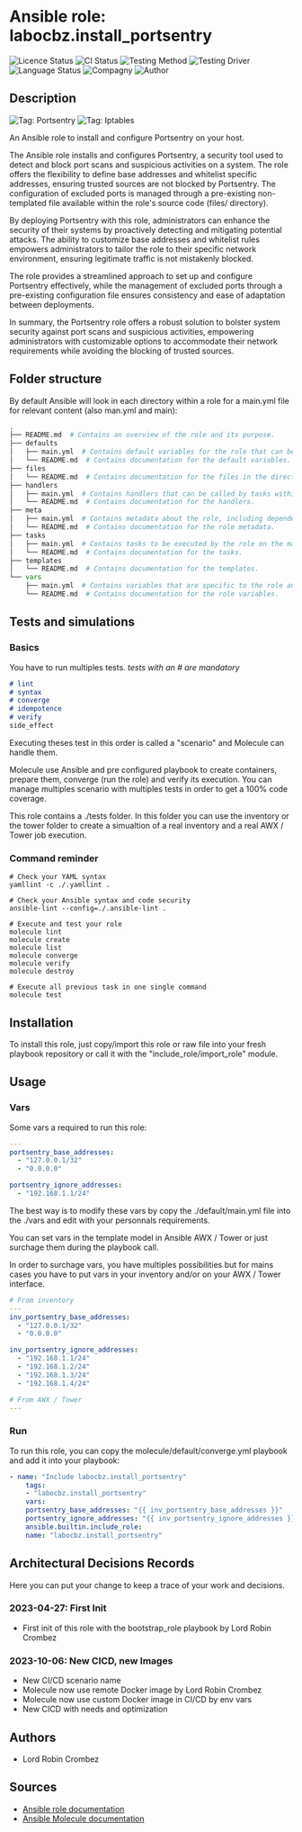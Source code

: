 # Ansible role: labocbz.install_portsentry

![Licence Status](https://img.shields.io/badge/licence-MIT-brightgreen)
![CI Status](https://img.shields.io/badge/CI-success-brightgreen)
![Testing Method](https://img.shields.io/badge/Testing%20Method-Ansible%20Molecule-blueviolet)
![Testing Driver](https://img.shields.io/badge/Testing%20Driver-docker-blueviolet)
![Language Status](https://img.shields.io/badge/language-Ansible-red)
![Compagny](https://img.shields.io/badge/Compagny-Labo--CBZ-blue)
![Author](https://img.shields.io/badge/Author-Lord%20Robin%20Cbz-blue)

## Description

![Tag: Portsentry](https://img.shields.io/badge/Tech-Portsentry-orange)
![Tag: Iptables](https://img.shields.io/badge/Tech-Iptables-orange)

An Ansible role to install and configure Portsentry on your host.

The Ansible role installs and configures Portsentry, a security tool used to detect and block port scans and suspicious activities on a system. The role offers the flexibility to define base addresses and whitelist specific addresses, ensuring trusted sources are not blocked by Portsentry. The configuration of excluded ports is managed through a pre-existing non-templated file available within the role's source code (files/ directory).

By deploying Portsentry with this role, administrators can enhance the security of their systems by proactively detecting and mitigating potential attacks. The ability to customize base addresses and whitelist rules empowers administrators to tailor the role to their specific network environment, ensuring legitimate traffic is not mistakenly blocked.

The role provides a streamlined approach to set up and configure Portsentry effectively, while the management of excluded ports through a pre-existing configuration file ensures consistency and ease of adaptation between deployments.

In summary, the Portsentry role offers a robust solution to bolster system security against port scans and suspicious activities, empowering administrators with customizable options to accommodate their network requirements while avoiding the blocking of trusted sources.

## Folder structure

By default Ansible will look in each directory within a role for a main.yml file for relevant content (also man.yml and main):

```PYTHON
.
├── README.md  # Contains an overview of the role and its purpose.
├── defaults
│   ├── main.yml  # Contains default variables for the role that can be overridden by users.
│   └── README.md  # Contains documentation for the default variables.
├── files
│   └── README.md  # Contains documentation for the files in the directory.
├── handlers
│   ├── main.yml  # Contains handlers that can be called by tasks within the role.
│   └── README.md  # Contains documentation for the handlers.
├── meta
│   ├── main.yml  # Contains metadata about the role, including dependencies and supported platforms.
│   └── README.md  # Contains documentation for the role metadata.
├── tasks
│   ├── main.yml  # Contains tasks to be executed by the role on the managed nodes.
│   └── README.md  # Contains documentation for the tasks.
├── templates
│   └── README.md  # Contains documentation for the templates.
└── vars
    ├── main.yml  # Contains variables that are specific to the role and are not meant to be overridden.
    └── README.md  # Contains documentation for the role variables.
```

## Tests and simulations

### Basics

You have to run multiples tests. *tests with an # are mandatory*

```MARKDOWN
# lint
# syntax
# converge
# idempotence
# verify
side_effect
```

Executing theses test in this order is called a "scenario" and Molecule can handle them.

Molecule use Ansible and pre configured playbook to create containers, prepare them, converge (run the role) and verify its execution.
You can manage multiples scenario with multiples tests in order to get a 100% code coverage.

This role contains a ./tests folder. In this folder you can use the inventory or the tower folder to create a simualtion of a real inventory and a real AWX / Tower job execution.

### Command reminder

```SHELL
# Check your YAML syntax
yamllint -c ./.yamllint .

# Check your Ansible syntax and code security
ansible-lint --config=./.ansible-lint .

# Execute and test your role
molecule lint
molecule create
molecule list
molecule converge
molecule verify
molecule destroy

# Execute all previous task in one single command
molecule test
```

## Installation

To install this role, just copy/import this role or raw file into your fresh playbook repository or call it with the "include_role/import_role" module.

## Usage

### Vars

Some vars a required to run this role:

```YAML
---
portsentry_base_addresses:
  - "127.0.0.1/32"
  - "0.0.0.0"

portsentry_ignore_addresses:
  - "192.168.1.1/24"

```

The best way is to modify these vars by copy the ./default/main.yml file into the ./vars and edit with your personnals requirements.

You can set vars in the template model in Ansible AWX / Tower or just surchage them during the playbook call.

In order to surchage vars, you have multiples possibilities but for mains cases you have to put vars in your inventory and/or on your AWX / Tower interface.

```YAML
# From inventory
---
inv_portsentry_base_addresses:
  - "127.0.0.1/32"
  - "0.0.0.0"

inv_portsentry_ignore_addresses:
  - "192.168.1.1/24"
  - "192.168.1.2/24"
  - "192.168.1.3/24"
  - "192.168.1.4/24"

```

```YAML
# From AWX / Tower
---

```

### Run

To run this role, you can copy the molecule/default/converge.yml playbook and add it into your playbook:

```YAML
- name: "Include labocbz.install_portsentry"
    tags:
    - "labocbz.install_portsentry"
    vars:
    portsentry_base_addresses: "{{ inv_portsentry_base_addresses }}"
    portsentry_ignore_addresses: "{{ inv_portsentry_ignore_addresses }}"
    ansible.builtin.include_role:
    name: "labocbz.install_portsentry"
```

## Architectural Decisions Records

Here you can put your change to keep a trace of your work and decisions.

### 2023-04-27: First Init

* First init of this role with the bootstrap_role playbook by Lord Robin Crombez

### 2023-10-06: New CICD, new Images

* New CI/CD scenario name
* Molecule now use remote Docker image by Lord Robin Crombez
* Molecule now use custom Docker image in CI/CD by env vars
* New CICD with needs and optimization

## Authors

* Lord Robin Crombez

## Sources

* [Ansible role documentation](https://docs.ansible.com/ansible/latest/playbook_guide/playbooks_reuse_roles.html)
* [Ansible Molecule documentation](https://molecule.readthedocs.io/)
